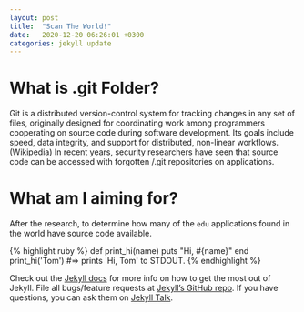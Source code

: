 ```yaml
---
layout: post
title:  "Scan The World!"
date:   2020-12-20 06:26:01 +0300
categories: jekyll update
---
```

# [](#header-2)What is .git Folder?

Git is a distributed version-control system for tracking changes in any set of files, originally designed for coordinating work among programmers cooperating on source code during software development. Its goals include speed, data integrity, and support for distributed, non-linear workflows. (Wikipedia)
In recent years, security researchers have seen that source code can be accessed with forgotten /.git repositories on applications.

# [](#header-2)What am I aiming for?

After the research, to determine how many of the `edu` applications found in the world have source code available.

{% highlight ruby %}
def print_hi(name)
  puts "Hi, #{name}"
end
print_hi('Tom')
#=> prints 'Hi, Tom' to STDOUT.
{% endhighlight %}

Check out the [Jekyll docs][jekyll-docs] for more info on how to get the most out of Jekyll. File all bugs/feature requests at [Jekyll’s GitHub repo][jekyll-gh]. If you have questions, you can ask them on [Jekyll Talk][jekyll-talk].

[jekyll-docs]: https://jekyllrb.com/docs/home
[jekyll-gh]:   https://github.com/jekyll/jekyll
[jekyll-talk]: https://talk.jekyllrb.com/
